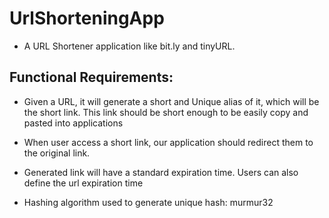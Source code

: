 # UrlShorteningApp
* A URL Shortener application like bit.ly and tinyURL.

## Functional Requirements:

* Given a URL, it will generate a short and Unique alias of it, which will be the short link.
This link should be short enough to be easily copy and pasted into applications

* When user access a short link, our application should redirect them to the original link.

* Generated link will have a standard expiration time. Users can also define the url expiration time

* Hashing algorithm used to generate unique hash: murmur32 
